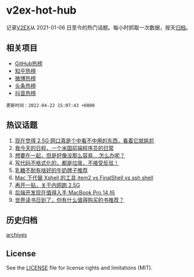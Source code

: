 # v2ex-hot-hub

 记录[V2EX](https://www.v2ex.com/)从 2021-01-06 日至今的热门话题。每小时抓取一次数据，按天[归档](archives)。
 
 ## 相关项目

- [GitHub热榜](https://github.com/lonnyzhang423/github-hot-hub)
- [知乎热榜](https://github.com/lonnyzhang423/zhihu-hot-hub)
- [微博热榜](https://github.com/lonnyzhang423/weibo-hot-hub)
- [头条热榜](https://github.com/lonnyzhang423/toutiao-hot-hub)
- [抖音热榜](https://github.com/lonnyzhang423/douyin-hot-hub)


 `更新时间：2022-04-22 15:07:43 +0800`

## 热议话题

1. [现在觉得 2.5G 网口真是个中看不中用的东西，看着它就尴尬](https://www.v2ex.com/t/848425)
1. [我今天的日程，一个米国前端程序员的日常](https://www.v2ex.com/t/848483)
1. [想要在一起，但是好像没那么容易....怎么办呢？](https://www.v2ex.com/t/848382)
1. [写代码不格式化的，都是垃圾，不接受反驳！](https://www.v2ex.com/t/848431)
1. [乳糖不耐有啥好的牛奶牌子推荐](https://www.v2ex.com/t/848408)
1. [Mac 下代替 Xshell 的工具 item2 vs FinalShell vs ssh shell](https://www.v2ex.com/t/848386)
1. [再开一贴，关于内网跑 2.5G](https://www.v2ex.com/t/848523)
1. [后端开发现在值得入手 MacBook Pro 14 吗](https://www.v2ex.com/t/848385)
1. [世界读书日到了，你有什么值得购买的书推荐？](https://www.v2ex.com/t/848500)

## 历史归档

[archives](archives)

## License

See the [LICENSE](LICENSE) file for license rights and limitations (MIT).
